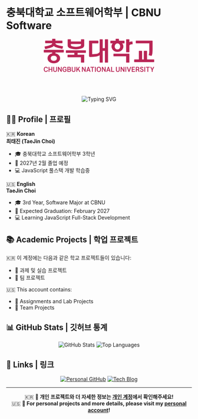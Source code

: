 # 충북대학교 소프트웨어학부 | CBNU Software

<div align="center">
  <img src="./21.%20로고타입_가로%20A_국영문.png" alt="CBNU Logo" width="300">
  
  <br><br>
  
  <img src="https://readme-typing-svg.herokuapp.com?font=Fira+Code&pause=1000&color=2E86AB&center=true&vCenter=true&width=435&lines=CBNU+Software+Student;Academic+Projects+Repository" alt="Typing SVG" />
</div>

## 👨‍🎓 Profile | 프로필

🇰🇷 **Korean**  
**최태진 (TaeJin Choi)**  
- 🎓 충북대학교 소프트웨어학부 3학년
- 📅 2027년 2월 졸업 예정
- 💻 JavaScript 풀스택 개발 학습중

🇺🇸 **English**  
**TaeJin Choi**  
- 🎓 3rd Year, Software Major at CBNU
- 📅 Expected Graduation: February 2027
- 💻 Learning JavaScript Full-Stack Development

## 📚 Academic Projects | 학업 프로젝트

🇰🇷 이 계정에는 다음과 같은 학교 프로젝트들이 있습니다:
- 📝 과제 및 실습 프로젝트
- 👥 팀 프로젝트

🇺🇸 This account contains:
- 📝 Assignments and Lab Projects
- 👥 Team Projects

## 📊 GitHub Stats | 깃허브 통계

<div align="center">
  <img src="https://github-readme-stats.vercel.app/api?username=taejinchoi-cbnu&show_icons=true&theme=tokyonight" alt="GitHub Stats" height="150"/>
  <img src="https://github-readme-stats.vercel.app/api/top-langs/?username=taejinchoi-cbnu&layout=compact&theme=tokyonight" alt="Top Languages" height="150"/>
</div>

## 🔗 Links | 링크

<div align="center">

[![Personal GitHub](https://img.shields.io/badge/🏠_Personal_GitHub-100000?style=for-the-badge&logo=github&logoColor=white)](https://github.com/TaeTae-01)
[![Tech Blog](https://img.shields.io/badge/📝_Tech_Blog-20C997?style=for-the-badge&logo=velog&logoColor=white)](https://velog.io/@xowls000)

</div>

---

<div align="center">
  
  🇰🇷 **📌 개인 프로젝트와 더 자세한 정보는 [개인 계정](https://github.com/TaeTae-01)에서 확인해주세요!**  
  🇺🇸 **📌 For personal projects and more details, please visit my [personal account](https://github.com/TaeTae-01)!**
  
</div>
